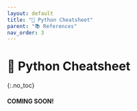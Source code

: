 ```yaml
---
layout: default
title: "🐍 Python Cheatsheet" 
parent: "📚 References"
nav_order: 3
---
```


# 🐍 Python Cheatsheet
{:.no_toc}

#### COMING SOON!
